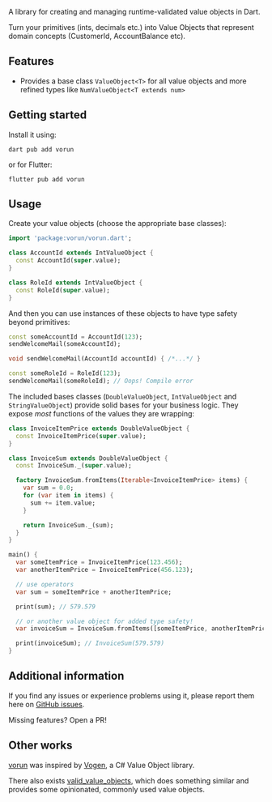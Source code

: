 A library for creating and managing runtime-validated value objects in Dart.

Turn your primitives (ints, decimals etc.) into Value Objects that represent domain concepts
(CustomerId, AccountBalance etc).

## Features

- Provides a base class `ValueObject<T>` for all value objects and more refined types like `NumValueObject<T extends num>`

## Getting started

Install it using:

```shell
dart pub add vorun
```

or for Flutter:

```shell
flutter pub add vorun
```

## Usage

Create your value objects (choose the appropriate base classes):

```dart
import 'package:vorun/vorun.dart';

class AccountId extends IntValueObject {
  const AccountId(super.value);
}

class RoleId extends IntValueObject {
  const RoleId(super.value);
}
```

And then you can use instances of these objects to have type safety beyond primitives:

```dart
const someAccountId = AccountId(123);
sendWelcomeMail(someAccountId);

void sendWelcomeMail(AccountId accountId) { /*...*/ }

const someRoleId = RoleId(123);
sendWelcomeMail(someRoleId); // Oops! Compile error
```

The included bases classes (`DoubleValueObject`, `IntValueObject` and `StringValueObject`) provide
solid bases for your business logic. They expose _most_ functions of the values they are wrapping:

```dart
class InvoiceItemPrice extends DoubleValueObject {
  const InvoiceItemPrice(super.value);
}

class InvoiceSum extends DoubleValueObject {
  const InvoiceSum._(super.value);

  factory InvoiceSum.fromItems(Iterable<InvoiceItemPrice> items) {
    var sum = 0.0;
    for (var item in items) {
      sum += item.value;
    }

    return InvoiceSum._(sum);
  }
}

main() {
  var someItemPrice = InvoiceItemPrice(123.456);
  var anotherItemPrice = InvoiceItemPrice(456.123);

  // use operators
  var sum = someItemPrice + anotherItemPrice;

  print(sum); // 579.579

  // or another value object for added type safety!
  var invoiceSum = InvoiceSum.fromItems([someItemPrice, anotherItemPrice]);

  print(invoiceSum); // InvoiceSum(579.579)
}
```

## Additional information

If you find any issues or experience problems using it, please report them here on [GitHub issues].

Missing features? Open a PR!

## Other works

[vorun] was inspired by [Vogen], a C# Value Object library.

There also exists [valid_value_objects], which does something similar and provides some
opinionated, commonly used value objects.

[vorun]: https://github.com/ricardoboss/vorun
[Vogen]: https://github.com/SteveDunn/Vogen
[GitHub issues]: https://github.com/ricardoboss/vorun/issues
[valid_value_objects]: https://gitlab.com/Patesz/valid-value-objects

